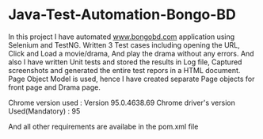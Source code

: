 # Java-Test-Automation-Bongo-BD
In this project I have automated www.bongobd.com application using Selenium and TestNG. Written 3 Test cases including opening the URL, Click and Load a movie/drama, And play the drama without any errors. And also I have written Unit tests and stored the results in Log file, Captured screenshots and generated the entire test repors in a HTML document. Page Object Model is used, hence I have created separate Page objects for front page and Drama page.

Chrome version used : Version 95.0.4638.69
Chrome driver's version Used(Mandatory) : 95

And all other requirements are availabe in the pom.xml file
